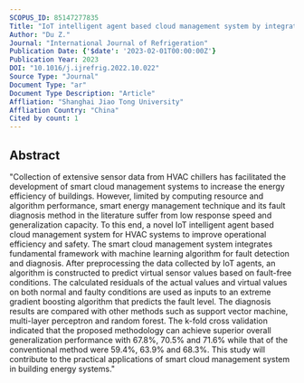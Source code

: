 ```yaml
---
SCOPUS_ID: 85147277835
Title: "IoT intelligent agent based cloud management system by integrating machine learning algorithm for HVAC systems"
Author: "Du Z."
Journal: "International Journal of Refrigeration"
Publication Date: {'$date': '2023-02-01T00:00:00Z'}
Publication Year: 2023
DOI: "10.1016/j.ijrefrig.2022.10.022"
Source Type: "Journal"
Document Type: "ar"
Document Type Description: "Article"
Affliation: "Shanghai Jiao Tong University"
Affliation Country: "China"
Cited by count: 1
---
```


## Abstract
"Collection of extensive sensor data from HVAC chillers has facilitated the development of smart cloud management systems to increase the energy efficiency of buildings. However, limited by computing resource and algorithm performance, smart energy management technique and its fault diagnosis method in the literature suffer from low response speed and generalization capacity. To this end, a novel IoT intelligent agent based cloud management system for HVAC systems to improve operational efficiency and safety. The smart cloud management system integrates fundamental framework with machine learning algorithm for fault detection and diagnosis. After preprocessing the data collected by IoT agents, an algorithm is constructed to predict virtual sensor values based on fault-free conditions. The calculated residuals of the actual values and virtual values on both normal and faulty conditions are used as inputs to an extreme gradient boosting algorithm that predicts the fault level. The diagnosis results are compared with other methods such as support vector machine, multi-layer perceptron and random forest. The k-fold cross validation indicated that the proposed methodology can achieve superior overall generalization performance with 67.8%, 70.5% and 71.6% while that of the conventional method were 59.4%, 63.9% and 68.3%. This study will contribute to the practical applications of smart cloud management system in building energy systems."
